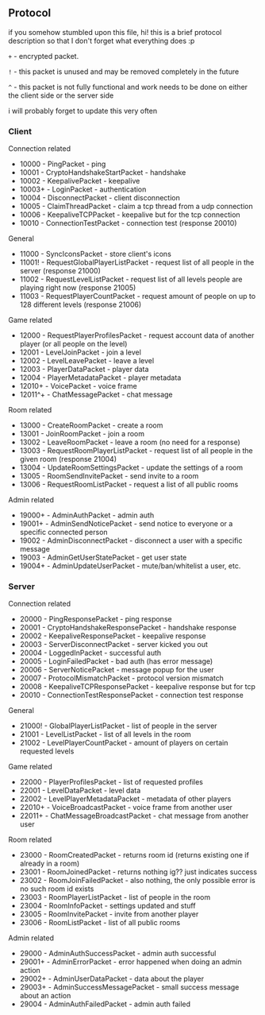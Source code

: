 ## Protocol

if you somehow stumbled upon this file, hi! this is a brief protocol description so that I don't forget what everything does :p

`+` - encrypted packet.

`!` - this packet is unused and may be removed completely in the future

`^` - this packet is not fully functional and work needs to be done on either the client side or the server side

i will probably forget to update this very often

### Client

Connection related

* 10000 - PingPacket - ping
* 10001 - CryptoHandshakeStartPacket - handshake
* 10002 - KeepalivePacket - keepalive
* 10003+ - LoginPacket - authentication
* 10004 - DisconnectPacket - client disconnection
* 10005 - ClaimThreadPacket - claim a tcp thread from a udp connection
* 10006 - KeepaliveTCPPacket - keepalive but for the tcp connection
* 10010 - ConnectionTestPacket - connection test (response 20010)

General

* 11000 - SyncIconsPacket - store client's icons
* 11001! - RequestGlobalPlayerListPacket - request list of all people in the server (response 21000)
* 11002 - RequestLevelListPacket - request list of all levels people are playing right now (response 21005)
* 11003 - RequestPlayerCountPacket - request amount of people on up to 128 different levels (response 21006)

Game related

* 12000 - RequestPlayerProfilesPacket - request account data of another player (or all people on the level)
* 12001 - LevelJoinPacket - join a level
* 12002 - LevelLeavePacket - leave a level
* 12003 - PlayerDataPacket - player data
* 12004 - PlayerMetadataPacket - player metadata
* 12010+ - VoicePacket - voice frame
* 12011^+ - ChatMessagePacket - chat message

Room related

* 13000 - CreateRoomPacket - create a room
* 13001 - JoinRoomPacket - join a room
* 13002 - LeaveRoomPacket - leave a room (no need for a response)
* 13003 - RequestRoomPlayerListPacket - request list of all people in the given room (response 21004)
* 13004 - UpdateRoomSettingsPacket - update the settings of a room
* 13005 - RoomSendInvitePacket - send invite to a room
* 13006 - RequestRoomListPacket - request a list of all public rooms

Admin related

* 19000+ - AdminAuthPacket - admin auth
* 19001+ - AdminSendNoticePacket - send notice to everyone or a specific connected person
* 19002 - AdminDisconnectPacket - disconnect a user with a specific message
* 19003 - AdminGetUserStatePacket - get user state
* 19004+ - AdminUpdateUserPacket - mute/ban/whitelist a user, etc.

### Server

Connection related

* 20000 - PingResponsePacket - ping response
* 20001 - CryptoHandshakeResponsePacket - handshake response
* 20002 - KeepaliveResponsePacket - keepalive response
* 20003 - ServerDisconnectPacket - server kicked you out
* 20004 - LoggedInPacket - successful auth
* 20005 - LoginFailedPacket - bad auth (has error message)
* 20006 - ServerNoticePacket - message popup for the user
* 20007 - ProtocolMismatchPacket - protocol version mismatch
* 20008 - KeepaliveTCPResponsePacket - keepalive response but for tcp
* 20010 - ConnectionTestResponsePacket - connection test response

General

* 21000! - GlobalPlayerListPacket - list of people in the server
* 21001 - LevelListPacket - list of all levels in the room
* 21002 - LevelPlayerCountPacket - amount of players on certain requested levels

Game related

* 22000 - PlayerProfilesPacket - list of requested profiles
* 22001 - LevelDataPacket - level data
* 22002 - LevelPlayerMetadataPacket - metadata of other players
* 22010+ - VoiceBroadcastPacket - voice frame from another user
* 22011+ - ChatMessageBroadcastPacket - chat message from another user

Room related

* 23000 - RoomCreatedPacket - returns room id (returns existing one if already in a room)
* 23001 - RoomJoinedPacket - returns nothing ig?? just indicates success
* 23002 - RoomJoinFailedPacket - also nothing, the only possible error is no such room id exists
* 23003 - RoomPlayerListPacket - list of people in the room
* 23004 - RoomInfoPacket - settings updated and stuff
* 23005 - RoomInvitePacket - invite from another player
* 23006 - RoomListPacket - list of all public rooms

Admin related

* 29000 - AdminAuthSuccessPacket - admin auth successful
* 29001+ - AdminErrorPacket - error happened when doing an admin action
* 29002+ - AdminUserDataPacket - data about the player
* 29003+ - AdminSuccessMessagePacket - small success message about an action
* 29004 - AdminAuthFailedPacket - admin auth failed